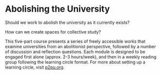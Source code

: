 # Abolishing the University

Should we work to abolish the university as it currently exists?

How can we create spaces for collective study?

This five-part course presents a series of freely accessible works that examine universities from an abolitionist perspective, followed by a number of discussion and reflection questions. Each module is designed to be engaged first alone (approx. 2-3 hours/week), and then in a weekly reading group following the learning circle format. For more about setting up a learning circle, visit [p2pu.org](https://p2pu.org). 
